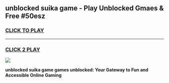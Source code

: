 
## unblocked suika game - Play Unblocked Gmaes & Free #50esz
<h3>
<a href="https://premium.freeplayer.one?title=unblocked_suika_game&ref=03M">CLICK TO PLAY</a></h3>
<hr>

<h3>
<a href="https://premium.freeplayer.one?title=unblocked_suika_game&ref=03M">CLICK 2 PLAY</a>
  
</h3>

<a href="https://premium.freeplayer.one?title=unblocked_suika_game&ref=03M"><img src="https://clearcache.store/games.png"></a>


**unblocked suika game games unblocked: Your Gateway to Fun and Accessible Online Gaming**
